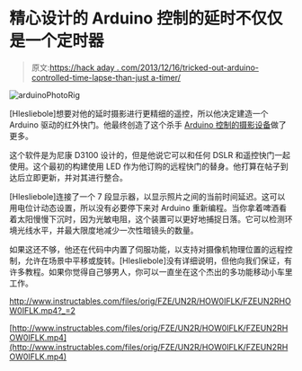 # 精心设计的 Arduino 控制的延时不仅仅是一个定时器

> 原文:[https://hack aday . com/2013/12/16/tricked-out-arduino-controlled-time-lapse-than-just a-timer/](https://hackaday.com/2013/12/16/tricked-out-arduino-controlled-time-lapse-is-more-than-just-a-timer/)

![arduinoPhotoRig](../Images/975a1de1e054dd4fa8267c20247dfa3c.png)

[Hlesliebole]想要对他的延时摄影进行更精细的遥控，所以他决定建造一个 Arduino 驱动的红外快门。他最终创造了这个杀手 [Arduino 控制的摄影设备](http://www.instructables.com/id/How-to-Do-Arduino-Controlled-Intelligent-Time-Laps/)做了更多。

这个软件是为尼康 D3100 设计的，但是他说它可以和任何 DSLR 和遥控快门一起使用。这个最初的构建使用 LED 作为他订购的远程快门的替身。他打算在帖子到达后立即更新，并对其进行整合。

[Hlesliebole]连接了一个 7 段显示器，以显示照片之间的当前时间延迟。这可以用电位计动态设置，所以没有必要停下来对 Arduino 重新编程。当你拿着啤酒看着太阳慢慢下沉时，因为光敏电阻，这个装置可以更好地捕捉日落。它可以检测环境光线水平，并最大限度地减少一次性暗镜头的数量。

如果这还不够，他还在代码中内置了伺服功能，以支持对摄像机物理位置的远程控制，允许在场景中平移或旋转。[Hlesliebole]没有详细说明，但他向我们保证，有许多教程。如果你觉得自己够男人，你可以一直坐在这个杰出的多功能移动小车里工作。

 <http://www.instructables.com/files/orig/FZE/UN2R/HOW0IFLK/FZEUN2RHOW0IFLK.mp4?_=2>

[http://www.instructables.com/files/orig/FZE/UN2R/HOW0IFLK/FZEUN2RHOW0IFLK.mp4](http://www.instructables.com/files/orig/FZE/UN2R/HOW0IFLK/FZEUN2RHOW0IFLK.mp4)